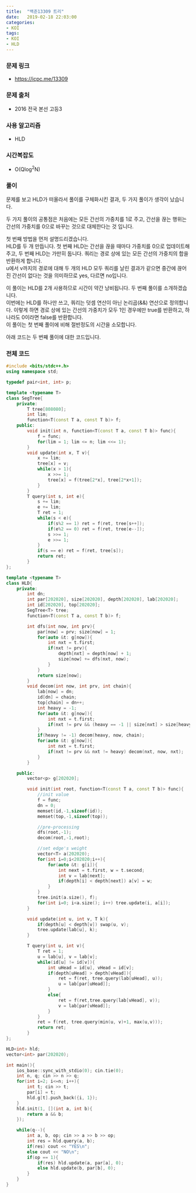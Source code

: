 ```yaml
---
title:  "백준13309 트리"
date:   2019-02-18 22:03:00
categories:
- KOI
tags:
- KOI
- HLD
---
```


### 문제 링크
* https://icpc.me/13309

### 문제 출처
* 2016 전국 본선 고등3

### 사용 알고리즘
* HLD

### 시간복잡도
* O(Qlog<sup>2</sup>N)

### 풀이
문제를 보고 HLD가 떠올라서 풀이를 구체화시킨 결과, 두 가지 풀이가 생각이 났습니다.

두 가지 풀이의 공통점은 처음에는 모든 간선의 가중치를 1로 주고, 간선을 끊는 행위는 간선의 가중치를 0으로 바꾸는 것으로 대체한다는 것 입니다.

첫 번째 방법을 먼저 설명드리겠습니다.<br>
HLD를 두 개 만듭니다. 첫 번째 HLD는 간선을 끊을 때마다 가중치를 0으로 업데이트해주고, 두 번째 HLD는 가만히 둡니다. 쿼리는 경로 상에 있는 모든 간선의 가중치의 합을 반환하게 합니다.<br>
u에서 v까지의 경로에 대해 두 개의 HLD 모두 쿼리를 날린 결과가 같으면 중간에 끊어진 간선이 없다는 것을 의미하므로 yes, 다르면 no입니다.

이 풀이는 HLD를 2개 사용하므로 시간이 약간 낭비됩니다. 두 번째 풀이를 소개하겠습니다.<Br>
이번에는 HLD를 하나만 쓰고, 쿼리는 덧셈 연산이 아닌 논리곱(&&) 연산으로 정의합니다. 이렇게 하면 경로 상에 있는 간선의 가중치가 모두 1인 경우에만 true를 반환하고, 하나라도 0이라면 false를 반환합니다.<br>
이 풀이는 첫 번째 풀이에 비해 절반정도의 시간을 소모합니다.

아래 코드는 두 번째 풀이에 대한 코드입니다.

### 전체 코드
```cpp
#include <bits/stdc++.h>
using namespace std;

typedef pair<int, int> p;

template <typename T>
class SegTree{
	private:
		T tree[808080];
		int lim;
		function<T(const T a, const T b)> f;
	public:
		void init(int n, function<T(const T a, const T b)> func){
			f = func;
			for(lim = 1; lim <= n; lim <<= 1);
		}
		void update(int x, T v){
			x += lim;
			tree[x] = v;
			while(x > 1){
				x >>= 1;
				tree[x] = f(tree[2*x], tree[2*x+1]);
			}
		}
		T query(int s, int e){
			s += lim;
			e += lim;
			T ret = 1;
			while(s < e){
				if(s%2 == 1) ret = f(ret, tree[s++]);
				if(e%2 == 0) ret = f(ret, tree[e--]);
				s >>= 1;
				e >>= 1;
			}
			if(s == e) ret = f(ret, tree[s]);
			return ret;
		}
};

template <typename T>
class HLD{
	private:
		int dn;
		int par[202020], size[202020], depth[202020], lab[202020];
		int id[202020], top[202020];
		SegTree<T> tree;
		function<T(const T a, const T b)> f;

		int dfs(int now, int prv){
			par[now] = prv; size[now] = 1;
			for(auto &t: g[now]){
				int nxt = t.first;
				if(nxt != prv){
					depth[nxt] = depth[now] + 1;
					size[now] += dfs(nxt, now);
				}
			}
			return size[now];
		}
		void decom(int now, int prv, int chain){
			lab[now] = dn;
			id[dn] = chain;
			top[chain] = dn++;
			int heavy = -1;
			for(auto &t: g[now]){
				int nxt = t.first;
				if(nxt != prv && (heavy == -1 || size[nxt] > size[heavy])) heavy = nxt;
			}
			if(heavy != -1) decom(heavy, now, chain);
			for(auto &t: g[now]){
				int nxt = t.first;
				if(nxt != prv && nxt != heavy) decom(nxt, now, nxt);
			}
		}

	public:
		vector<p> g[202020];

		void init(int root, function<T(const T a, const T b)> func){
			//init value
			f = func;
	    	dn = 0;
	    	memset(id,-1,sizeof(id));
			memset(top,-1,sizeof(top));

			//pre-processing
	    	dfs(root,-1);
			decom(root,-1,root);

			//set edge's weight
			vector<T> a(202020);
			for(int i=0;i<202020;i++){
				for(auto &t: g[i]){
					int next = t.first, w = t.second;
					int v = lab[next];
					if(depth[i] < depth[next]) a[v] = w;
				}
			}
			tree.init(a.size(), f);
			for(int i=0; i<a.size(); i++) tree.update(i, a[i]);
		}

		void update(int u, int v, T k){
			if(depth[u] < depth[v]) swap(u, v);
			tree.update(lab[u], k);
		}

		T query(int u, int v){
			T ret = 1;
			u = lab[u], v = lab[v];
			while(id[u] != id[v]){
				int uHead = id[u], vHead = id[v];
				if(depth[uHead] > depth[vHead]){
					ret = f(ret, tree.query(lab[uHead], u));
					u = lab[par[uHead]];
				}
				else{
					ret = f(ret,tree.query(lab[vHead], v));
					v = lab[par[vHead]];
				}
			}
			ret = f(ret, tree.query(min(u, v)+1, max(u,v)));
			return ret;
		}
};

HLD<int> hld;
vector<int> par(202020);

int main(){
	ios_base::sync_with_stdio(0); cin.tie(0);
	int n, q; cin >> n >> q;
	for(int i=2; i<=n; i++){
		int t; cin >> t;
		par[i] = t;
		hld.g[t].push_back({i, 1});
	}
	hld.init(1, [](int a, int b){
		return a && b;
	});

	while(q--){
		int a, b, op; cin >> a >> b >> op;
		int res = hld.query(a, b);
		if(res) cout << "YES\n";
		else cout << "NO\n";
		if(op == 1){
			if(res) hld.update(a, par[a], 0);
			else hld.update(b, par[b], 0);
		}
	}
}
```
